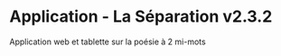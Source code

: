 Application - La Séparation v2.3.2
==============

Application web et tablette sur la poésie à 2 mi-mots
